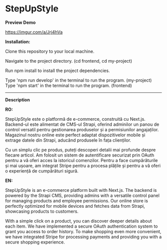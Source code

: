 # StepUpStyle

**Preview Demo**

https://imgur.com/a/Jrj4hVa

**Installation:**

Clone this repository to your local machine.

Navigate to the project directory. (cd frontend, cd my-project)

Run npm install to install the project dependencies.

Type 'npm run develop' in the terminal to run the program. (my-project)
Type 'npm start' in the terminal to run the program. (frontend)

---

**Description**

**RO:**


StepUpStyle este o platformă de e-commerce, construită cu Next.js. Backend-ul este alimentat de CMS-ul Strapi, oferind adminilor un panou de control versatil pentru gestionarea produselor și a permisiunilor angajaților. Magazinul nostru online este perfect adaptat dispozitivelor mobile și extrage datele din Strapi, aducând produsele în fața clienților.

Cu un simplu clic pe produs, puteți descoperi detalii mai profunde despre fiecare articol. Am folosit un sistem de autentificare securizat prin OAuth pentru a vă oferi acces la istoricul comenzilor. Pentru a face cumpărăturile și mai ușoare, am integrat Stripe pentru a procesa plățile și pentru a vă oferi o experiență de cumpărături sigură.

**EN:**


StepUpStyle is an e-commerce platform built with Next.js. The backend is powered by the Strapi CMS, providing admins with a versatile control panel for managing products and employee permissions. Our online store is perfectly optimized for mobile devices and fetches data from Strapi, showcasing products to customers.

With a simple click on a product, you can discover deeper details about each item. We have implemented a secure OAuth authentication system to grant you access to order history. To make shopping even more convenient, we have integrated Stripe for processing payments and providing you with a secure shopping experience.


